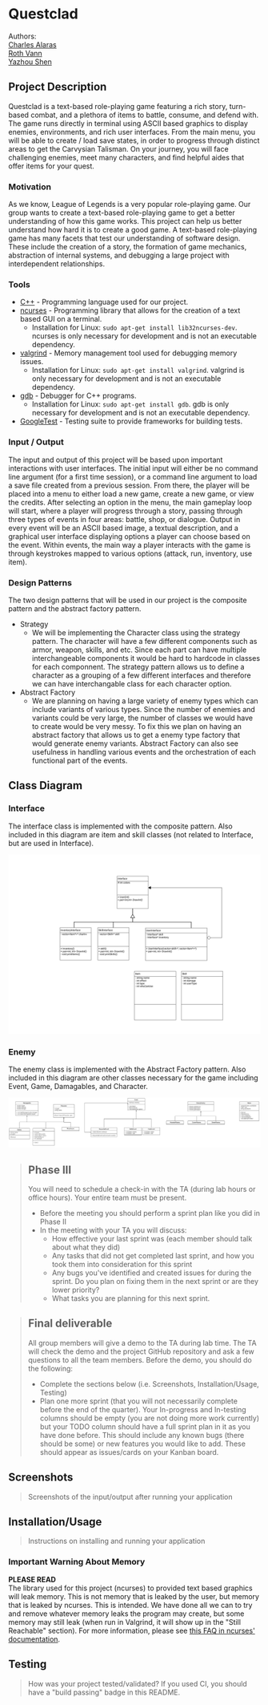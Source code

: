 # Questclad
 
 Authors:  
 [Charles Alaras](https://github.com/charlesalaras)  
 [Roth Vann](https://github.com/swampape)  
 [Yazhou Shen](https://github.com/yazhoushenphillip)

## Project Description
 Questclad is a text-based role-playing game featuring a rich story, turn-based combat, and a plethora of items to battle, consume, and defend with. The game runs directly in terminal using ASCII based graphics to display enemies, environments, and rich user interfaces. From the main menu, you will be able to create / load save states, in order to progress through distinct areas  to get the Carvysian Talisman. On your journey, you will face challenging enemies, meet many characters, and find helpful aides that offer items for your quest.  
### Motivation
 As we know, League of Legends is a very popular role-playing game. Our group wants to create a text-based role-playing game to get a better understanding of how this game works. This project can help us better understand how hard it is to create a good game. A text-based role-playing game has many facets that test our understanding of software design. These include the creation of a story, the formation of game mechanics, abstraction of internal systems, and debugging a large project with interdependent relationships.  
  
### Tools
 * [C++](https://www.cplusplus.com/) - Programming language used for our project.
 * [ncurses](https://invisible-island.net/ncurses/announce.html) - Programming library that allows for the creation of a text based GUI on a terminal.  
    * Installation for Linux: `sudo apt-get install lib32ncurses-dev`. ncurses is only necessary for development and is not an executable dependency.  
 * [valgrind](https://valgrind.org/) - Memory management tool used for debugging memory issues.  
    * Installation for Linux: `sudo apt-get install valgrind`. valgrind is only necessary for development and is not an executable dependency.  
 * [gdb](https://www.gnu.org/software/gdb/) - Debugger for C++ programs.  
    * Installation for Linux: `sudo apt-get install gdb`. gdb is only necessary for development and is not an executable dependency.  
 * [GoogleTest](https://github.com/google/googletest) - Testing suite to provide frameworks for building tests.  
  
### Input / Output
The input and output of this project will be based upon important interactions with user interfaces. The initial input will either be no command line argument (for a first time session), or a command line argument to load a save file created from a previous session. From there, the player will be placed into a menu to either load a new game, create a new game, or view the credits. After selecting an option in the menu, the main gameplay loop will start, where a player will progress through a story, passing through three types of events in four areas: battle, shop, or dialogue. Output in every event will be an ASCII based image, a textual description, and a graphical user interface displaying options a player can choose based on the event. Within events, the main way a player interacts with the game is through keystrokes mapped to various options (attack, run, inventory, use item).  
  
### Design Patterns
The two design patterns that will be used in our project is the composite pattern and the abstract factory pattern.  

  * Strategy
    * We will be implementing the Character class using the strategy pattern. The character will have a few different components such as armor, weapon, skills, and etc. Since each part can have multiple interchangeable components it would be hard to hardcode in classes for each componnent. The strategy pattern allows us to define a character as a grouping of a few different interfaces and therefore we can have interchangable class for each character option.
 * Abstract Factory
    * We are planning on having a large variety of enemy types which can include variants of various types. Since the number of enemies and variants could be very large, the number of classes we would have to create would be very messy. To fix this we plan on having an abstract factory that allows us to get a enemy type factory that would generate enemy variants. Abstract Factory can also see usefulness in handling various events and the orchestration of each functional part of the events.

## Class Diagram
### Interface
The interface class is implemented with the composite pattern. Also included in this diagram are item and skill classes (not related to Interface, but are used in Interface).

![Composite Pattern for Interface](img/InterfaceOMTFinal.png)

### Enemy
The enemy class is implemented with the Abstract Factory pattern. Also included in this diagram are other classes necessary for the game including Event, Game, Damagables, and Character.

![Abstract Factory Pattern for Enemy](img/PhaseII.png)
 
 > ## Phase III
 > You will need to schedule a check-in with the TA (during lab hours or office hours). Your entire team must be present. 
 > * Before the meeting you should perform a sprint plan like you did in Phase II
 > * In the meeting with your TA you will discuss: 
 >   - How effective your last sprint was (each member should talk about what they did)
 >   - Any tasks that did not get completed last sprint, and how you took them into consideration for this sprint
 >   - Any bugs you've identified and created issues for during the sprint. Do you plan on fixing them in the next sprint or are they lower priority?
 >   - What tasks you are planning for this next sprint.

 > ## Final deliverable
 > All group members will give a demo to the TA during lab time. The TA will check the demo and the project GitHub repository and ask a few questions to all the team members. 
 > Before the demo, you should do the following:
 > * Complete the sections below (i.e. Screenshots, Installation/Usage, Testing)
 > * Plan one more sprint (that you will not necessarily complete before the end of the quarter). Your In-progress and In-testing columns should be empty (you are not doing more work currently) but your TODO column should have a full sprint plan in it as you have done before. This should include any known bugs (there should be some) or new features you would like to add. These should appear as issues/cards on your Kanban board. 
 
 ## Screenshots
 > Screenshots of the input/output after running your application
 ## Installation/Usage
 > Instructions on installing and running your application
 ### Important Warning About Memory
 **PLEASE READ**  
 The library used for this project (ncurses) to provided text based graphics will leak memory. This is not memory that is leaked by the user, but memory that is leaked by ncurses. This is intended. We have done all we can to try and remove whatever memory leaks the program may create, but some memory may still leak (when run in Valgrind, it will show up in the "Still Reachable" section). For more information, please see [this FAQ in ncurses' documentation](https://invisible-island.net/ncurses/ncurses.faq.html#config_leaks).
 ## Testing
 > How was your project tested/validated? If you used CI, you should have a "build passing" badge in this README.
 
